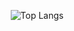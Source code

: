 <p align="center">
  <img src="https://github-readme-stats.vercel.app/api/top-langs/?username=QingDian-Fan&size_weight=0.5&count_weight=0.5&langs_count=8" alt="Top Langs" style="zoom:100%;" align="center"/>
</p>


